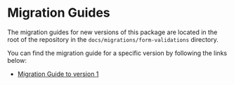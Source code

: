 # Migration Guides

The migration guides for new versions of this package are located in the root of the repository
in the `docs/migrations/form-validations` directory.

You can find the migration guide for a specific version by following the links below:

- [Migration Guide to version 1][migration-guide-v1]

[migration-guide-v1]: https://github.com/lmc-eu/spirit-design-system/blob/main/docs/migrations/form-validations/MIGRATION-v1.md

